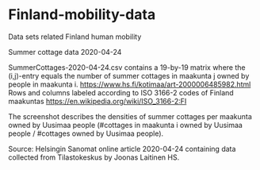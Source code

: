 # Finland-mobility-data
Data sets related Finland human mobility

Summer cottage data 2020-04-24

SummerCottages-2020-04-24.csv contains a 19-by-19 matrix where the (i,j)-entry equals the number of summer cottages in maakunta j owned by people in maakunta i.
https://www.hs.fi/kotimaa/art-2000006485982.html
Rows and columns labeled according to ISO 3166-2 codes of Finland maakuntas https://en.wikipedia.org/wiki/ISO_3166-2:FI

The screenshot describes the densities of summer cottages per maakunta owned by Uusimaa people (#cottages in maakunta i owned by Uusimaa people / #cottages owned by Uusimaa people).

Source: Helsingin Sanomat online article 2020-04-24 containing data collected from Tilastokeskus by Joonas Laitinen HS. 
